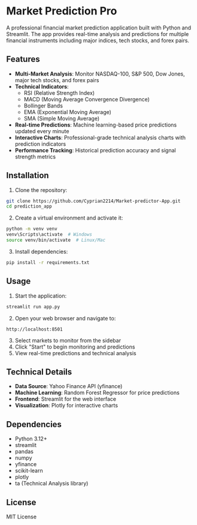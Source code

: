 # Market Prediction Pro

A professional financial market prediction application built with Python and Streamlit. The app provides real-time analysis and predictions for multiple financial instruments including major indices, tech stocks, and forex pairs.

## Features

- **Multi-Market Analysis**: Monitor NASDAQ-100, S&P 500, Dow Jones, major tech stocks, and forex pairs
- **Technical Indicators**: 
  - RSI (Relative Strength Index)
  - MACD (Moving Average Convergence Divergence)
  - Bollinger Bands
  - EMA (Exponential Moving Average)
  - SMA (Simple Moving Average)
- **Real-time Predictions**: Machine learning-based price predictions updated every minute
- **Interactive Charts**: Professional-grade technical analysis charts with prediction indicators
- **Performance Tracking**: Historical prediction accuracy and signal strength metrics

## Installation

1. Clone the repository:
```bash
git clone https://github.com/Cyprian2214/Market-predictor-App.git
cd prediction_app
```

2. Create a virtual environment and activate it:
```bash
python -m venv venv
venv\Scripts\activate  # Windows
source venv/bin/activate  # Linux/Mac
```

3. Install dependencies:
```bash
pip install -r requirements.txt
```

## Usage

1. Start the application:
```bash
streamlit run app.py
```

2. Open your web browser and navigate to:
```
http://localhost:8501
```

3. Select markets to monitor from the sidebar
4. Click "Start" to begin monitoring and predictions
5. View real-time predictions and technical analysis

## Technical Details

- **Data Source**: Yahoo Finance API (yfinance)
- **Machine Learning**: Random Forest Regressor for price predictions
- **Frontend**: Streamlit for the web interface
- **Visualization**: Plotly for interactive charts

## Dependencies

- Python 3.12+
- streamlit
- pandas
- numpy
- yfinance
- scikit-learn
- plotly
- ta (Technical Analysis library)

## License

MIT License
